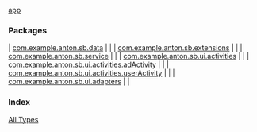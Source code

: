 [app](./index.md)

### Packages

| [com.example.anton.sb.data](com.example.anton.sb.data/index.md) |  |
| [com.example.anton.sb.extensions](com.example.anton.sb.extensions/index.md) |  |
| [com.example.anton.sb.service](com.example.anton.sb.service/index.md) |  |
| [com.example.anton.sb.ui.activities](com.example.anton.sb.ui.activities/index.md) |  |
| [com.example.anton.sb.ui.activities.adActivity](com.example.anton.sb.ui.activities.ad-activity/index.md) |  |
| [com.example.anton.sb.ui.activities.userActivity](com.example.anton.sb.ui.activities.user-activity/index.md) |  |
| [com.example.anton.sb.ui.adapters](com.example.anton.sb.ui.adapters/index.md) |  |

### Index

[All Types](alltypes/index.md)